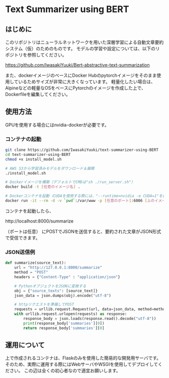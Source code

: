 # Text Summarizer using BERT
## はじめに 
 このリポジトリはニューラルネットワークを用いた深層学習による自動文章要約システム（仮）のためのものです。
 モデルの学習や設定については、以下のリポジトリを参照してください。
 
 https://github.com/IwasakiYuuki/Bert-abstractive-text-summarization
 
 また、dockerイメージのベースにDocker Hubのpytorchイメージをそのまま使用しているためサイズが非常に大きくなっています。
 軽量化したい場合は、Alpineなどの軽量なOSをベースにPytorchのイメージを作成した上で、Dockerfileを編集してください。

## 使用方法
 GPUを使用する場合にはnvidia-dockerが必要です。
### コンテナの起動
```bash
git clone https://github.com/IwasakiYuuki/text-summarizer-using-BERT
cd text-summarizer-using-BERT
chmod +x install_model.sh 

# AWS S3から学習済みモデルをダウンロード＆展開
./install_model.sh 

# Dockerイメージを構築（デフォルトでCMDは"sh ./run_server.sh"）
docker build -t [任意のイメージ名] .

# Dockerコンテナを起動（CUDAを使用する際には、"--runtime=nvidia -e CUDA=1"を[上のイメージ名]の前に追加）
docker run -it --rm -d -v `pwd`:/var/www -p [任意のポート]:6006 [上のイメージ名]
```
 コンテナを起動したら、
  
  http://localhost:8000/summarize
  
  （ポートは任意）
  にPOSTでJSONを送信すると、要約された文章がJSON形式で受信できます。
 
### JSON送信例
```python
def summarize(source_text):
    url = "http://127.0.0.1:8000/summarize"
    method = "POST"
    headers = {"Content-Type" : "application/json"}

    # PythonオブジェクトをJSONに変換する
    obj = {"source_texts": [source_text]}
    json_data = json.dumps(obj).encode("utf-8")

    # httpリクエストを準備してPOST
    requests = urllib.request.Request(url, data=json_data, method=method, headers=headers)
    with urllib.request.urlopen(requests) as response:
        response_body = json.loads(response.read().decode("utf-8"))
        print(response_body['summaries'][0])
        return response_body['summaries'][0]
```


## 運用について
 上で作成されるコンテナは、Flaskのみを使用した簡易的な開発用サーバです。
 そのため、実際に運用する際にはWebサーバやWSGIを使用してデプロイしてください。
 この辺は全くの初心者なので適宜お願いします。